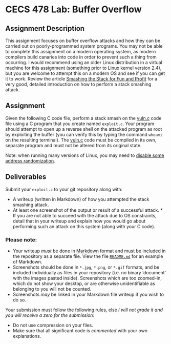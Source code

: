 # CECS 478 Lab: Buffer Overflow

## Assignment Description

This assignment focuses on buffer overflow attacks and how they can be carried out on poorly-programmed system programs. You may not be able to complete this assignment on a modern operating system, as modern compilers build canaries into code in order to prevent such a thing from occurring. I would recommend using an older Linux distribution in a virtual machine for this assignment (something prior to Linux kernel version 2.4), but you are welcome to attempt this on a modern OS and see if you can get it to work. Review the article [Smashing the Stack for Fun and Profit](http://phrack.org/issues/49/14.html) for a very good, detailed introduction on how to perform a stack smashing attack.

## Assignment

Given the following C code file, perform a stack smash on the [vuln.c](vuln.c) code file using a C program that you create named `exploit.c`. Your program should attempt to open up a reverse shell on the attacked program as root by exploiting the buffer (you can verify this by typing the command `whoami` on the resulting terminal). The [vuln.c](vuln.c) code must be compiled in its own, separate program and must not be altered from its original state.

Note: when running many versions of Linux, you may need to [disable some address randomization](http://gcc.gnu.org/wiki/Randomization).

## Deliverables

Submit your `exploit.c` to your git repository along with:

* A writeup (written in Markdown) of how you attempted the stack smashing attack.
* At least one screenshot of the output or result of a successful attack.
        * If you are not able to succeed with the attack due to OS constraints, detail that in your writeup and explain how you would go about performing such an attack on this system (along with your C code).

### Please note:

* Your writeup *must* be done in [Markdown](https://docs.github.com/en/get-started/writing-on-github/getting-started-with-writing-and-formatting-on-github/basic-writing-and-formatting-syntax) format and must be included in the repository as a separate file. View the file [`README.md`](README.md?plain=1) for an example of Markdown.
* Screenshots should be done in `*.jpg`, `*.png`, or `*.gif` formats, and be included individually as files in your repository (i.e. no binary ‘document’ with the images pasted inside). Screenshots which are too zoomed-in, which do not show your desktop, or are otherwise unidentifiable as belonging to you will not be counted.
* Screenshots *may* be linked in your Markdown file writeup if you wish to do so.

Your submission must follow the following rules, else *I will not grade it and you will receive a zero for the submission*:

* Do not use compression on your files.
* Make sure that all significant code is *commented* with your own explanations.
